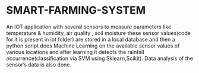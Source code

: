 # SMART-FARMING-SYSTEM
An IOT application with several sensors to measure parameters like temperature & humidity, air quality
, soil moisture these sensor values(code for it is present in iot folder) are stored in a local database and then a python script does Machine
Learning on the available sensor values of various locations and after learning it detects the rainfall
occurrence(classification via SVM using Sklearn,Scikit). Data analysis of the sensor’s data is also done.
